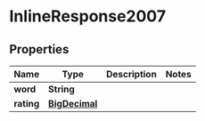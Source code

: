 

# InlineResponse2007

## Properties

Name | Type | Description | Notes
------------ | ------------- | ------------- | -------------
**word** | **String** |  | 
**rating** | [**BigDecimal**](BigDecimal.md) |  | 




